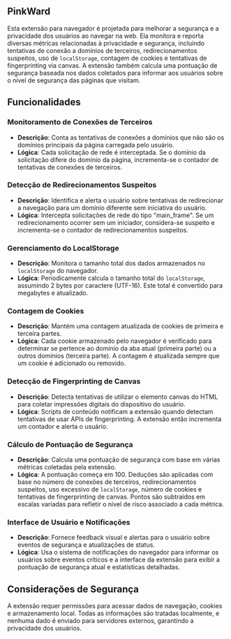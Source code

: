 ## PinkWard

Esta extensão para navegador é projetada para melhorar a segurança e a privacidade dos usuários ao navegar na web. Ela monitora e reporta diversas métricas relacionadas à privacidade e segurança, incluindo tentativas de conexão a domínios de terceiros, redirecionamentos suspeitos, uso de `localStorage`, contagem de cookies e tentativas de fingerprinting via canvas. A extensão também calcula uma pontuação de segurança baseada nos dados coletados para informar aos usuários sobre o nível de segurança das páginas que visitam.

## Funcionalidades

### Monitoramento de Conexões de Terceiros

- **Descrição**: Conta as tentativas de conexões a domínios que não são os domínios principais da página carregada pelo usuário.
- **Lógica**: Cada solicitação de rede é interceptada. Se o domínio da solicitação difere do domínio da página, incrementa-se o contador de tentativas de conexões de terceiros.

### Detecção de Redirecionamentos Suspeitos

- **Descrição**: Identifica e alerta o usuário sobre tentativas de redirecionar a navegação para um domínio diferente sem iniciativa do usuário.
- **Lógica**: Intercepta solicitações de rede do tipo "main_frame". Se um redirecionamento ocorrer sem um iniciador, considera-se suspeito e incrementa-se o contador de redirecionamentos suspeitos.

### Gerenciamento do LocalStorage

- **Descrição**: Monitora o tamanho total dos dados armazenados no `localStorage` do navegador.
- **Lógica**: Periodicamente calcula o tamanho total do `localStorage`, assumindo 2 bytes por caractere (UTF-16). Este total é convertido para megabytes e atualizado.

### Contagem de Cookies

- **Descrição**: Mantém uma contagem atualizada de cookies de primeira e terceira partes.
- **Lógica**: Cada cookie armazenado pelo navegador é verificado para determinar se pertence ao domínio da aba atual (primeira parte) ou a outros domínios (terceira parte). A contagem é atualizada sempre que um cookie é adicionado ou removido.

### Detecção de Fingerprinting de Canvas

- **Descrição**: Detecta tentativas de utilizar o elemento canvas do HTML para coletar impressões digitais do dispositivo do usuário.
- **Lógica**: Scripts de conteúdo notificam a extensão quando detectam tentativas de usar APIs de fingerprinting. A extensão então incrementa um contador e alerta o usuário.

### Cálculo de Pontuação de Segurança

- **Descrição**: Calcula uma pontuação de segurança com base em várias métricas coletadas pela extensão.
- **Lógica**: A pontuação começa em 100. Deduções são aplicadas com base no número de conexões de terceiros, redirecionamentos suspeitos, uso excessivo de `localStorage`, número de cookies e tentativas de fingerprinting de canvas. Pontos são subtraídos em escalas variadas para refletir o nível de risco associado a cada métrica.

### Interface de Usuário e Notificações

- **Descrição**: Fornece feedback visual e alertas para o usuário sobre eventos de segurança e atualizações de status.
- **Lógica**: Usa o sistema de notificações do navegador para informar os usuários sobre eventos críticos e a interface da extensão para exibir a pontuação de segurança atual e estatísticas detalhadas.

## Considerações de Segurança

A extensão requer permissões para acessar dados de navegação, cookies e armazenamento local. Todas as informações são tratadas localmente, e nenhuma dado é enviado para servidores externos, garantindo a privacidade dos usuários.
